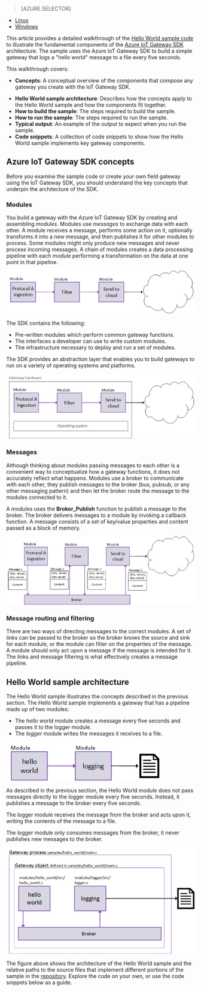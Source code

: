 > [AZURE.SELECTOR]
- [Linux](/documentation/articles/iot-hub-linux-gateway-sdk-get-started/)
- [Windows](/documentation/articles/iot-hub-windows-gateway-sdk-get-started/)

This article provides a detailed walkthrough of the [Hello World sample code][lnk-helloworld-sample] to illustrate the fundamental components of the [Azure IoT Gateway SDK][lnk-gateway-sdk] architecture. The sample uses the Azure IoT Gateway SDK to build a simple gateway that logs a "hello world" message to a file every five seconds.

This walkthrough covers:

* **Concepts**: A conceptual overview of the components that compose any gateway you create with the IoT Gateway SDK.  
- **Hello World sample architecture**: Describes how the concepts apply to the Hello World sample and how the components fit together.
- **How to build the sample**: The steps required to build the sample.
- **How to run the sample**: The steps required to run the sample. 
- **Typical output**: An example of the output to expect when you run the sample.
- **Code snippets**: A collection of code snippets to show how the Hello World sample implements key gateway components.

## Azure IoT Gateway SDK concepts
Before you examine the sample code or create your own field gateway using the IoT Gateway SDK, you should understand the key concepts that underpin the architecture of the SDK.

### Modules
You build a gateway with the Azure IoT Gateway SDK by creating and assembling *modules*. Modules use *messages* to exchange data with each other. A module receives a message, performs some action on it, optionally transforms it into a new message, and then publishes it for other modules to process. Some modules might only produce new messages and never process incoming messages. A chain of modules creates a data processing pipeline with each module performing a transformation on the data at one point in that pipeline.

![A chain of modules in gateway built with the Azure IoT Gateway SDK][1]

The SDK contains the following:

- Pre-written modules which perform common gateway functions.
- The interfaces a developer can use to write custom modules.
- The infrastructure necessary to deploy and run a set of modules.

The SDK provides an abstraction layer that enables you to build gateways to run on a variety of operating systems and platforms.

![Azure IoT Gateway SDK abstraction layer][2]

### Messages

Although thinking about modules passing messages to each other is a convenient way to conceptualize how a gateway functions, it does not accurately reflect what happens. Modules use a broker to communicate with each other, they publish messages to the broker (bus, pubsub, or any other messaging pattern) and then let the broker route the message to the modules connected to it.

A modules uses the **Broker_Publish** function to publish a message to the broker. The broker delivers messages to a module by invoking a callback function. A message consists of a set of key/value properties and content passed as a block of memory.

![The role of the Broker in the Azure IoT Gateway SDK][3]

### Message routing and filtering

There are two ways of directing messages to the correct modules. A set of links can be passed to the broker so the broker knows the source and sink for each module, or the module can filter on the properties of the message. A module should only act upon a message if the message is intended for it. The links and message filtering is what effectively creates a message pipeline.

## Hello World sample architecture

The Hello World sample illustrates the concepts described in the previous section. The Hello World sample implements a gateway that has a pipeline made up of two modules:

-	The *hello world* module creates a message every five seconds and passes it to the logger module.
-	The *logger* module writes the messages it receives to a file.

![Architecture of Hello World sample built with the Azure IoT Gateway SDK][4]

As described in the previous section, the Hello World module does not pass messages directly to the logger module every five seconds. Instead, it publishes a message to the broker every five seconds.

The logger module receives the message from the broker and acts upon it, writing the contents of the message to a file.

The logger module only consumes messages from the broker, it never publishes new messages to the broker.

![How the broker routes messages between modules in the Azure IoT Gateway SDK][5]

The figure above shows the architecture of the Hello World sample and the relative paths to the source files that implement different portions of the sample in the [repository][lnk-gateway-sdk]. Explore the code on your own, or use the code snippets below as a guide.

<!-- Images -->
[1]: ./media/iot-hub-gateway-sdk-getstarted-selector/modules.png
[2]: ./media/iot-hub-gateway-sdk-getstarted-selector/modules_2.png
[3]: ./media/iot-hub-gateway-sdk-getstarted-selector/messages_1.png
[4]: ./media/iot-hub-gateway-sdk-getstarted-selector/high_level_architecture.png
[5]: ./media/iot-hub-gateway-sdk-getstarted-selector/detailed_architecture.png

<!-- Links -->
[lnk-helloworld-sample]: https://github.com/Azure/azure-iot-gateway-sdk/tree/master/samples/hello_world
[lnk-gateway-sdk]: https://github.com/Azure/azure-iot-gateway-sdk